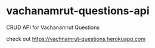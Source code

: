 # vachanamrut-questions-api
CRUD API for Vachanamrut Questions

check out https://vachnamrut-questions.herokuapp.com
